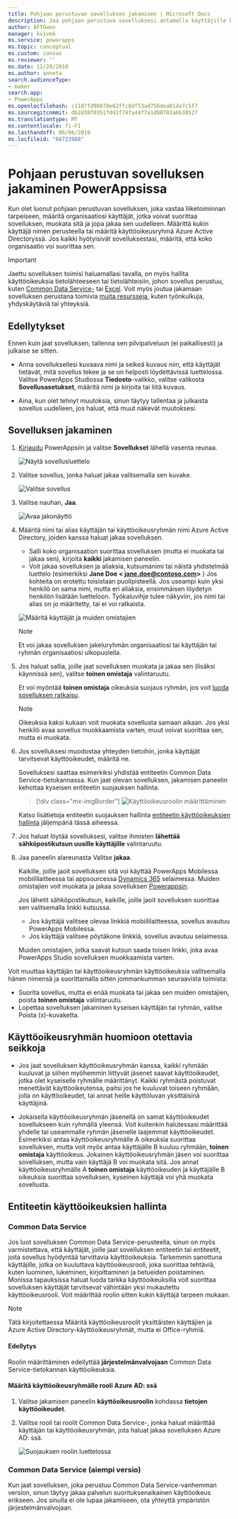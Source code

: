 ```yaml
---
title: Pohjaan perustuvan sovelluksen jakaminen | Microsoft Docs
description: Jaa pohjaan perustuva sovelluksesi antamalla käyttäjille käyttöoikeus sen suorittamiseen tai muokkaamiseen
author: AFTOwen
manager: kvivek
ms.service: powerapps
ms.topic: conceptual
ms.custom: canvas
ms.reviewer: ''
ms.date: 11/28/2018
ms.author: anneta
search.audienceType:
- maker
search.app:
- PowerApps
ms.openlocfilehash: c1107fd96070e62ffc8df53ad756dea01da7c5f7
ms.sourcegitcommit: db2d38f0351fd41f74fa44f7a1d80703a6b38527
ms.translationtype: MT
ms.contentlocale: fi-FI
ms.lasthandoff: 06/06/2019
ms.locfileid: "66723988"
---
```

# <a name="share-a-canvas-app-in-powerapps"></a>Pohjaan perustuvan sovelluksen jakaminen PowerAppsissa

Kun olet luonut pohjaan perustuvan sovelluksen, joka vastaa liiketoiminnan tarpeiseen, määritä organisaatiosi käyttäjät, jotka voivat suorittaa sovelluksen, muokata sitä ja jopa jakaa sen uudelleen. Määrittä kukin käyttäjä nimen perusteella tai määritä käyttöoikeusryhmä Azure Active Directoryssä. Jos kaikki hyötyisivät sovelluksestasi, määritä, että koko organisaatio voi suorittaa sen.

> [!IMPORTANT]
> Jaettu sovelluksen toimisi haluamallasi tavalla, on myös hallita käyttöoikeuksia tietolähteeseen tai tietolähteisiin, johon sovellus perustuu, kuten [Common Data Service-](#common-data-service) tai [Excel](share-app-data.md). Voit myös joutua jakamaan sovelluksen perustana toimivia [muita resursseja](share-app-resources.md), kuten työnkulkuja, yhdyskäytäviä tai yhteyksiä.

## <a name="prerequisites"></a>Edellytykset

Ennen kuin jaat sovelluksen, tallenna sen pilvipalveluun (ei paikallisesti) ja julkaise se sitten.

- Anna sovelluksellesi kuvaava nimi ja selkeä kuvaus niin, että käyttäjät tietävät, mitä sovellus tekee ja se on helposti löydettävissä luettelossa. Valitse PowerApps Studiossa **Tiedosto**-valikko, valitse valikosta **Sovellusasetukset**, määritä nimi ja kirjoita tai liitä kuvaus.

- Aina, kun olet tehnyt muutoksia, sinun täytyy tallentaa ja julkaista sovellus uudelleen, jos haluat, että muut näkevät muutoksesi.

## <a name="share-an-app"></a>Sovelluksen jakaminen

1. [Kirjaudu](https://web.powerapps.com?utm_source=padocs&utm_medium=linkinadoc&utm_campaign=referralsfromdoc) PowerAppsiin ja valitse **Sovellukset** lähellä vasenta reunaa.

    ![Näytä sovellusluettelo](./media/share-app/file-apps.png)

1. Valitse sovellus, jonka haluat jakaa valitsemalla sen kuvake.

    ![Valitse sovellus](./media/share-app/select-app.png)

1. Valitse nauhan, **Jaa**.

    ![Avaa jakonäyttö](./media/share-app/banner-share.png)

1. Määritä nimi tai alias käyttäjän tai käyttöoikeusryhmän nimi Azure Active Directory, joiden kanssa haluat jakaa sovelluksen.

    - Salli koko organisaation suorittaa sovelluksen (mutta ei muokata tai jakaa sen), kirjoita **kaikki** jakamisen paneelin.
    - Voit jakaa sovelluksen ja aliaksia, kutsumanimi tai näistä yhdistelmää luettelo (esimerkiksi **Jane Doe &lt; jane.doe@contoso.com>** ) Jos kohteita on erotettu toisistaan puolipisteellä. Jos useampi kuin yksi henkilö on sama nimi, mutta eri aliaksia, ensimmäisen löydetyn henkilön lisätään luetteloon. Työkaluvihje tulee näkyviin, jos nimi tai alias on jo määritetty, tai ei voi ratkaista. 

    ![Määritä käyttäjät ja muiden omistajien](./media/share-app/share-everyone.png)

    > [!NOTE]
    > Et voi jakaa sovelluksen jakeluryhmän organisaatiosi tai käyttäjän tai ryhmän organisaatiosi ulkopuolella.

1. Jos haluat sallia, joille jaat sovelluksen muokata ja jakaa sen (lisäksi käynnissä sen), valitse **toinen omistaja** valintaruutu.

    Et voi myöntää **toinen omistaja** oikeuksia suojaus ryhmän, jos voit [luoda sovelluksen ratkaisu](add-app-solution.md).

    > [!NOTE]
    > Oikeuksia kaksi kukaan voit muokata sovellusta samaan aikaan. Jos yksi henkilö avaa sovellus muokkaamista varten, muut voivat suorittaa sen, mutta ei muokata.

1. Jos sovelluksesi muodostaa yhteyden tietoihin, jonka käyttäjät tarvitsevat käyttöoikeudet, määritä ne.

    Sovelluksesi saattaa esimerkiksi yhdistää entiteetin Common Data Service-tietokannassa. Kun jaat olevan sovelluksen, jakamisen paneelin kehottaa kyseisen entiteetin suojauksen hallinta.

    > [!div class="mx-imgBorder"]
    > ![Käyttöoikeusroolin määrittäminen](media/share-app/cds-assign-security-role.png)

    Katso lisätietoja entiteetin suojauksen hallinta [entiteetin käyttöoikeuksien hallinta](share-app.md#manage-entity-permissions) jäljempänä tässä aiheessa.

1. Jos haluat löytää sovelluksesi, valitse ihmisten **lähettää sähköpostikutsun uusille käyttäjille** valintaruutu.

1. Jaa paneelin alareunasta Valitse **jakaa**.

    Kaikille, joille jaoit sovelluksen sitä voi käyttää PowerApps Mobilessa mobiililaitteessa tai appsourcessa [Dynamics 365](https://home.dynamics.com) selaimessa. Muiden omistajien voit muokata ja jakaa sovelluksen [Powerappsin](https://web.powerapps.com?utm_source=padocs&utm_medium=linkinadoc&utm_campaign=referralsfromdoc).

    Jos lähetit sähköpostikutsun, kaikille, joille jaoit sovelluksen suorittaa sen valitsemalla linkki kutsussa.

    - Jos käyttäjä valitsee olevaa linkkiä mobiililaitteessa, sovellus avautuu PowerApps Mobilessa.
    - Jos käyttäjä valitsee pöytäkone linkkiä, sovellus avautuu selaimessa.

    Muiden omistajien, jotka saavat kutsun saada toisen linkki, joka avaa PowerApps Studio sovelluksen muokkaamista varten.

Voit muuttaa käyttäjän tai käyttöoikeusryhmän käyttöoikeuksia valitsemalla hänen nimensä ja suorittamalla sitten jommankumman seuraavista toimista:

- Suorita sovellus, mutta ei enää muokata tai jakaa sen muiden omistajien, poista **toinen omistaja** valintaruutu.
- Lopettaa sovelluksen jakaminen kyseisen käyttäjän tai ryhmän, valitse Poista (x)-kuvaketta.

## <a name="security-group-considerations"></a>Käyttöoikeusryhmän huomioon otettavia seikkoja

- Jos jaat sovelluksen käyttöoikeusryhmän kanssa, kaikki ryhmään kuuluvat ja siihen myöhemmin liittyvät jäsenet saavat käyttöoikeudet, jotka olet kyseiselle ryhmälle määrittänyt. Kaikki ryhmästä poistuvat menettävät käyttöoikeutensa, paitsi jos he kuuluvat toiseen ryhmään, jolla on käyttöoikeudet, tai annat heille käyttöluvan yksittäisinä käyttäjinä.

- Jokaisella käyttöoikeusryhmän jäsenellä on samat käyttöoikeudet sovellukseen kuin ryhmällä yleensä. Voit kuitenkin halutessasi määrittää yhdelle tai useammalle ryhmän jäsenelle laajemmat käyttöoikeudet. Esimerkiksi antaa käyttöoikeusryhmälle A oikeuksia suorittaa sovelluksen, mutta voit myös antaa käyttäjälle B kuuluu ryhmään, **toinen omistaja** käyttöoikeus. Jokainen käyttöoikeusryhmän jäsen voi suorittaa sovelluksen, mutta vain käyttäjä B voi muokata sitä. Jos annat käyttöoikeusryhmälle A **toinen omistaja** käyttöoikeuden ja käyttäjälle B oikeuksia suorittaa sovelluksen, kyseinen käyttäjä voi yhä muokata sovellusta.

## <a name="manage-entity-permissions"></a>Entiteetin käyttöoikeuksien hallinta

### <a name="common-data-service"></a>Common Data Service

Jos luot sovelluksen Common Data Service-perusteella, sinun on myös varmistettava, että käyttäjät, joille jaat sovelluksen entiteetin tai entiteetit, joita sovellus hyödyntää tarvittavia käyttöoikeuksia. Tarkemmin sanottuna käyttäjille, jotka on kuuluttava käyttöoikeusrooli, joka suorittaa tehtäviä, kuten luominen, lukeminen, kirjoittaminen ja tietueiden poistaminen. Monissa tapauksissa haluat luoda tarkka käyttöoikeuksilla voit suorittaa sovelluksen käyttäjät tarvitsevat vähintään yksi mukautettu käyttöoikeusrooli. Voit määrittää roolin sitten kukin käyttäjä tarpeen mukaan.

> [!NOTE]
> Tätä kirjoitettaessa Määritä käyttöoikeusroolit yksittäisten käyttäjien ja Azure Active Directory-käyttöoikeusryhmät, mutta ei Office-ryhmiä.

#### <a name="prerequisite"></a>Edellytys

Roolin määrittäminen edellyttää **järjestelmänvalvojaan** Common Data Service-tietokannan käyttöoikeuksia.

#### <a name="assign-a-security-group-in-azure-ad-to-a-role"></a>Määritä käyttöoikeusryhmälle rooli Azure AD: ssä

1. Valitse jakamisen paneelin **käyttöoikeusroolin** kohdassa **tietojen käyttöoikeudet**.

1. Valitse rooli tai roolit Common Data Service-, jonka haluat määrittää käyttäjän tai käyttöoikeusryhmän, jota haluat jakaa sovelluksen Azure AD: ssä.

    ![Suojauksen roolin luettelossa](media/share-app/cds-assign-security-role-list.png)

### <a name="common-data-service-previous-version"></a>Common Data Service (aiempi versio)

Kun jaat sovelluksen, joka perustuu Common Data Service-vanhemman version, sinun täytyy jakaa palvelun suorituksenaikainen käyttöoikeus erikseen. Jos sinulla ei ole lupaa jakamiseen, ota yhteyttä ympäristön järjestelmänvalvojaan.
